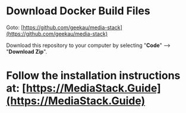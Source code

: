 # Download Docker Build Files

Goto: [https://github.com/geekau/media-stack](https://github.com/geekau/media-stack)

Download this repository to your computer by selecting "**Code**" --> "**Download Zip**".

# Follow the installation instructions at: [https://MediaStack.Guide](https://MediaStack.Guide)

